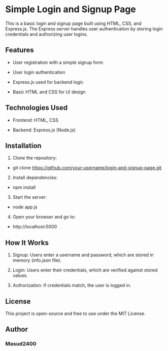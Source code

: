 # Simple Login and Signup Page

This is a basic login and signup page built using HTML, CSS, and Express.js. The Express server handles user authentication by storing login credentials and authorizing user logins.

## Features

* User registration with a simple signup form

* User login authentication

* Express.js used for backend logic

* Basic HTML and CSS for UI design

## Technologies Used

* Frontend: HTML, CSS

* Backend: Express.js (Node.js)

## Installation

1. Clone the repository:

* git clone https://github.com/your-username/login-and-signup-page.git

2. Install dependencies:

* npm install

3. Start the server:

* node app.js

4. Open your browser and go to:

* http://localhost:5000

## How It Works

1. Signup: Users enter a username and password, which are stored in memory (info.json file).

2. Login: Users enter their credentials, which are verified against stored values.

3. Authorization: If credentials match, the user is logged in.

## License

This project is open-source and free to use under the MIT License.

## Author
### Masud2400
